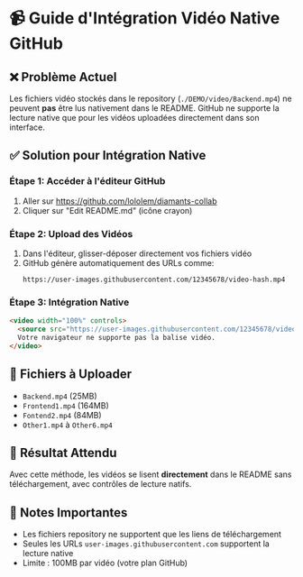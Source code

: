 # 📹 Guide d'Intégration Vidéo Native GitHub

## ❌ Problème Actuel
Les fichiers vidéo stockés dans le repository (`./DEMO/video/Backend.mp4`) ne peuvent **pas** être lus nativement dans le README. GitHub ne supporte la lecture native que pour les vidéos uploadées directement dans son interface.

## ✅ Solution pour Intégration Native

### Étape 1: Accéder à l'éditeur GitHub
1. Aller sur https://github.com/lololem/diamants-collab
2. Cliquer sur "Edit README.md" (icône crayon)

### Étape 2: Upload des Vidéos
1. Dans l'éditeur, glisser-déposer directement vos fichiers vidéo
2. GitHub génère automatiquement des URLs comme:
   ```
   https://user-images.githubusercontent.com/12345678/video-hash.mp4
   ```

### Étape 3: Intégration Native
```html
<video width="100%" controls>
  <source src="https://user-images.githubusercontent.com/12345678/video-hash.mp4" type="video/mp4">
  Votre navigateur ne supporte pas la balise vidéo.
</video>
```

## 📁 Fichiers à Uploader
- `Backend.mp4` (25MB)
- `Frontend1.mp4` (164MB) 
- `Fontend2.mp4` (84MB)
- `Other1.mp4` à `Other6.mp4`

## 🎯 Résultat Attendu
Avec cette méthode, les vidéos se lisent **directement** dans le README sans téléchargement, avec contrôles de lecture natifs.

## 📝 Notes Importantes
- Les fichiers repository ne supportent que les liens de téléchargement
- Seules les URLs `user-images.githubusercontent.com` supportent la lecture native
- Limite : 100MB par vidéo (votre plan GitHub)
